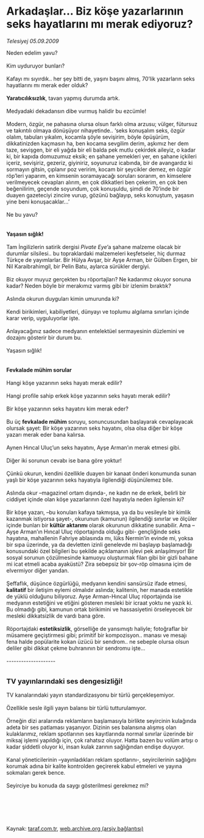 # Arkadaşlar... Biz köşe yazarlarının seks hayatlarını mı merak ediyoruz?

*Telesiyej 05.09.2009*

<div class="taraf_structure_2col_1zq">
<div class="margen_n">



 <p>Neden edelim yavu? <br/><br/>Kim uyduruyor bunları? <br/><br/>Kafayı mı sıyırdık.. her şey bitti de, yaşını başını almış, 70’lik yazarların seks hayatlarını mı merak eder olduk?<b> <br/><br/>Yaratıcılıksızlık</b>, tavan yapmış durumda artık. <br/><br/>Medyadaki dekadansın dibe vurmuş halidir bu ezcümle! <br/><br/>Modern, özgür, ne pahasına olursa olsun farklı olma arzusu; vülger, fütursuz ve takıntılı olmaya dönüşüyor nihayetinde.. ‘seks konuşalım seks, özgür olalım, tabuları yıkalım, kocamla şöyle sevişirim, böyle öpüşürüm, dikkatinizden kaçmasın ha, ben kocama sevgilim derim, aşkımız her dem taze, sevişgen, bir eli yağda bir eli balda pek mutlu çekirdek aileyiz, o kadar ki, bir kapıda domuzumuz eksik; en şahane yemekleri yer, en şahane içkileri içeriz, sevişiriz, gezeriz, giyiniriz, soyunuruz icabında, bir de avangardız ki sormayın gitsin, çıplanır poz veririm, kocam bir şeycikler demez, en özgür röp’leri yaparım, en kimsenin soramayacağı soruları sorarım, en kimselere verilmeyecek cevapları alırım, en çok dikkatleri ben çekerim, en çok ben beğenilirim, geçende soyundum, çok konuşuldu, şimdi de 70’inde bir duayen gazeteciyi zincire vurup, gözünü bağlayıp, seks konuştum, yaşasın yine beni konuşacaklar...’ <br/><br/>Ne bu yavu?<b> <br/><br/><br/>Yaşasın sığlık!</b> <br/><br/>Tam İngilizlerin satirik dergisi <i>Pivate Eye</i>’a şahane malzeme olacak bir durumlar silsilesi.. bu topraklardaki malzemeleri keşfetseler, hiç durmaz Türkçe de yayımlarlar. Bir Hülya Avşar, bir Ayşe Arman, bir Gülben Ergen, bir Nil Karaibrahimgil, bir Pelin Batu, aylarca sürükler dergiyi. <br/><br/>Biz okuyor muyuz gerçekten bu röportajları? Ne kadarımız okuyor sonuna kadar? Neden böyle bir merakımız varmış gibi bir izlenim bıraktık? <br/><br/>Aslında okurun duyguları kimin umurunda ki? <br/><br/>Kendi birikimleri, kabiliyetleri, dünyayı ve toplumu algılama sınırları içinde karar verip, uyguluyorlar işte. <br/><br/>Anlayacağınız sadece medyanın entelektüel sermayesinin düzlemini ve dozajını gösterir bir durum bu. <br/><br/>Yaşasın sığlık!<b> <br/><br/><br/>Fevkalade mühim sorular</b> <br/><br/>Hangi köşe yazarının seks hayatı merak edilir? <br/><br/>Hangi profile sahip erkek köşe yazarının seks hayatı merak edilir? <br/><br/>Bir köşe yazarının seks hayatını kim merak eder? <br/><br/>Bu üç <b>fevkalade mühim </b>soruyu, sonuncusundan başlayarak cevaplayacak olursak şayet: Bir köşe yazarının seks hayatını, olsa olsa diğer bir köşe yazarı merak eder bana kalırsa. <br/><br/>Aynen Hıncal Uluç’un seks hayatını, Ayşe Arman’ın merak etmesi gibi. <br/><br/>Diğer iki sorunun cevabı ise bana göre yoktur! <br/><br/>Çünkü okurun, kendini özellikle duayen bir kanaat önderi konumunda sunan yaşlı bir köşe yazarının seks hayatıyla ilgilendiği düşünülemez bile. <br/><br/>Aslında okur –magazinel ortam dışında-, ne kadın ne de erkek, belirli bir ciddiyet içinde olan köşe yazarlarının özel hayatıyla neden ilgilensin ki? <br/><br/>Bir köşe yazarı, –bu konuları kafaya takmışsa, ya da bu vesileyle bir kimlik kazanmak istiyorsa şayet-, okurunun (kamunun) ilgilendiği sınırlar ve ölçüler içinde bunları bir <b>kültür aktarımı </b>olarak okurunun dikkatine sunabilir. Ama –Ayşe Arman’ın Hıncal Uluç röportajında olduğu gibi- gençliğinde seks hayatına, mahallenin Fahriye ablasında mı, lüks Nermin’in evinde mi, yoksa bir sıpa üzerinde, ya da devletten izinli genelevde mi başlayıp başlamadığı konusundaki özel bilgileri bu şekilde açıklamanın işlevi pek anlaşılmıyor! Bir sosyal sorunun çözülmesinde kamuoyu oluşturmak filan gibi bir gizli bahane mi icat etmeli acaba ayaküstü? Zira sebepsiz bir şov-röp olmasına içim de elvermiyor diğer yandan. <br/><br/>Şeffaflık, düşünce özgürlüğü, medyanın kendini sansürsüz ifade etmesi,<b> kalitatif</b> bir iletişim eylemi olmalıdır aslında; kalitenin, her manada estetikle de yüklü olduğunu biliyoruz. Ayşe Arman-Hıncal Uluç röportajında ise medyanın estetiğini ve etiğini gösteren mesleki bir icraat yoktu ne yazık ki. Bu olmadığı gibi, kamunun ortak birikimini ve hassasiyetini örseleyecek bir mesleki dikkatsizlik de vardı bana göre. <br/><br/>Röportajdaki <b>estetiksizlik</b>, görselliğe de yansımıştı haliyle; fotoğraflar bir müsamere geçiştirmesi gibi; primitif bir kompozisyon.. manası ve mesajı fena halde popülarite kokan üzücü bir sendrom.. ne sebeple olursa olsun deliler gibi dikkat çekme buhranının bir sendromu işte... <br/><br/>--------------------<b> </b><br/><br/><br/><font size="4"><strong>TV yayınlarındaki ses dengesizliği!</strong></font> <br/><br/>TV kanalarındaki yayın standardizasyonu bir türlü gerçekleşemiyor. <br/><br/>Özellikle sesle ilgili yayın balansı bir türlü tutturulamıyor. <br/><br/>Örneğin dizi aralarında reklamların başlamasıyla birlikte seyircinin kulağında adeta bir ses patlaması yaşanıyor. Dizinin ses balansına alışmış olan kulaklarımız, reklam spotlarının ses kayıtlarında normal sınırlar üzerinde bir miksaj işlemi yapıldığı için, çok rahatsız oluyor. Hatta bazen bu volüm artışı o kadar şiddetli oluyor ki, insan kulak zarının sağlığından endişe duyuyor. <br/><br/>Kanal yöneticilerinin –yayınladıkları reklam spotlarını-, seyircilerinin sağlığını korumak adına bir kalite kontrolden geçirerek kabul etmeleri ve yayına sokmaları gerek bence. <br/><br/>Seyirciye bu konuda da saygı gösterilmesi gerekmez mi?</p>
<br/>
<br/>
<br/>



<br/>


<div id="taraf_not">
</div>

</div>


</div>

Kaynak: [taraf.com.tr](http://taraf.com.tr:80/makale/7269.htm), [web.archive.org (arşiv bağlantısı)](http://web.archive.org/web/20091103063616/http://taraf.com.tr:80/makale/7269.htm)
